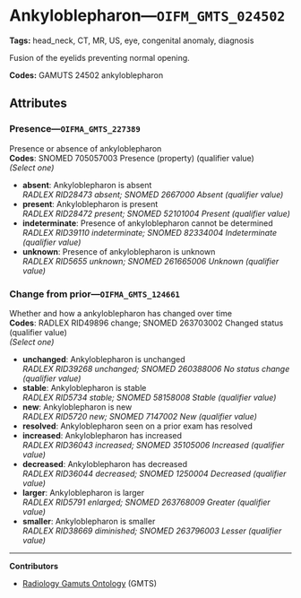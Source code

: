 # Ankyloblepharon—`OIFM_GMTS_024502`

**Tags:** head_neck, CT, MR, US, eye, congenital anomaly, diagnosis

Fusion of the eyelids preventing normal opening.

**Codes:** GAMUTS 24502 ankyloblepharon

## Attributes

### Presence—`OIFMA_GMTS_227389`

Presence or absence of ankyloblepharon  
**Codes**: SNOMED 705057003 Presence (property) (qualifier value)  
*(Select one)*

- **absent**: Ankyloblepharon is absent  
_RADLEX RID28473 absent; SNOMED 2667000 Absent (qualifier value)_
- **present**: Ankyloblepharon is present  
_RADLEX RID28472 present; SNOMED 52101004 Present (qualifier value)_
- **indeterminate**: Presence of ankyloblepharon cannot be determined  
_RADLEX RID39110 indeterminate; SNOMED 82334004 Indeterminate (qualifier value)_
- **unknown**: Presence of ankyloblepharon is unknown  
_RADLEX RID5655 unknown; SNOMED 261665006 Unknown (qualifier value)_

### Change from prior—`OIFMA_GMTS_124661`

Whether and how a ankyloblepharon has changed over time  
**Codes**: RADLEX RID49896 change; SNOMED 263703002 Changed status (qualifier value)  
*(Select one)*

- **unchanged**: Ankyloblepharon is unchanged  
_RADLEX RID39268 unchanged; SNOMED 260388006 No status change (qualifier value)_
- **stable**: Ankyloblepharon is stable  
_RADLEX RID5734 stable; SNOMED 58158008 Stable (qualifier value)_
- **new**: Ankyloblepharon is new  
_RADLEX RID5720 new; SNOMED 7147002 New (qualifier value)_
- **resolved**: Ankyloblepharon seen on a prior exam has resolved  
- **increased**: Ankyloblepharon has increased  
_RADLEX RID36043 increased; SNOMED 35105006 Increased (qualifier value)_
- **decreased**: Ankyloblepharon has decreased  
_RADLEX RID36044 decreased; SNOMED 1250004 Decreased (qualifier value)_
- **larger**: Ankyloblepharon is larger  
_RADLEX RID5791 enlarged; SNOMED 263768009 Greater (qualifier value)_
- **smaller**: Ankyloblepharon is smaller  
_RADLEX RID38669 diminished; SNOMED 263796003 Lesser (qualifier value)_

---

**Contributors**

- [Radiology Gamuts Ontology](https://gamuts.net/) (GMTS)